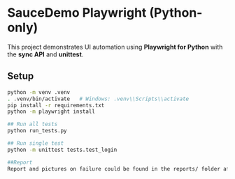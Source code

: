 # SauceDemo Playwright (Python-only)

This project demonstrates UI automation using **Playwright for Python** with the **sync API** and **unittest**.

## Setup

```bash
python -m venv .venv
. .venv/bin/activate   # Windows: .venv\\Scripts\\activate
pip install -r requirements.txt
python -m playwright install

## Run all tests
python run_tests.py

## Run single test
python -m unittest tests.test_login

##Report
Report and pictures on failure could be found in the reports/ folder after tests are run
